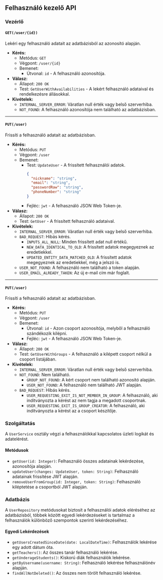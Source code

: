 ## Felhasználó kezelő API

### Vezérlő

#### `GET(/user/{id})`

Lekéri egy felhasználó adatait az adatbázisból az azonosító alapján.

- **Kérés:**
  - Metódus: `GET`
  - Végpont: `/user/{id}`
  - Bemenet:
    - Útvonal: `id` - A felhasználó azonosítója.
- **Válasz:**
  - Állapot: `200 OK`
  - Test: `GetUserWithAvailabilities` - A lekért felhasználó adataival és rendelkezésre állásokkal.
- **Kivételek:**
  - `INTERNAL_SERVER_ERROR`: Váratlan null érték vagy belső szerverhiba.
  - `NOT_FOUND`: A felhasználó azonosítója nem található az adatbázisban.

---

#### `PUT(/user)`

Frissíti a felhasználó adatait az adatbázisban.

- **Kérés:**
  - Metódus: `PUT`
  - Végpont: `/user`
  - Bemenet:
    - Test: `UpdateUser` - A frissített felhasználói adatok.
      ```json
      {
        "nickname": "string",
        "email": "string",
        "passwordRaw": "string",
        "phoneNumber": "string"
      }
      ```
    - Fejléc: `jwt` - A felhasználó JSON Web Token-je.
- **Válasz:**
  - Állapot: `200 OK`
  - Test: `GetUser` - A frissített felhasználó adataival.
- **Kivételek:**
  - `INTERNAL_SERVER_ERROR`: Váratlan null érték vagy belső szerverhiba.
  - `BAD_REQUEST`: Hibás kérés.
    - `INPUTS_ALL_NULL`: Minden frissített adat null értékű.
    - `NEW_DATA_IDENTICAL_TO_OLD`: A frissített adatok megegyeznek az eredetiekkel.
    - `UPDATED_ENTITY_DATA_MATCHED_OLD`: A frissített adatok megegyeznek az eredetiekkel, még a jelszó is.
  - `USER_NOT_FOUND`: A felhasználó nem található a token alapján.
  - `USER_EMAIL_ALREADY_TAKEN`: Az új e-mail cím már foglalt.

---

#### `PUT(/user)`

Frissíti a felhasználó adatait az adatbázisban.

- **Kérés:**
  - Metódus: `PUT`
  - Végpont: `/user`
  - Bemenet:
    - Útvonal: `id` - Azon csoport azonosítója, melyből a felhasználó szándékozik kilépni.
    - Fejléc: `jwt` - A felhasználó JSON Web Token-je.
- **Válasz:**
  - Állapot: `200 OK`
  - Test: `GetUserWithGroups` - A felhasználó a kilépett csoport nélkül a csoport listájában.
- **Kivételek:**
  - `INTERNAL_SERVER_ERROR`: Váratlan null érték vagy belső szerverhiba.
  - `NOT_FOUND`: Nem található.
    - `GROUP_NOT_FOUND`: A kért csoport nem található azonosító alapján.
    - `USER_NOT_FOUND`: A felhasználó nem található JWT alapján.
  - `BAD_REQUEST`: Hibás kérés.
    - `USER_REQUESTING_EXIT_IS_NOT_MEMBER_IN_GROUP`: A felhasználó, aki indítványozta a kérést az nem tagja a megadott csoportnak.
    - `USER_REQUESTING_EXIT_IS_GROUP_CREATOR`: A felhasználó, aki indítványozta a kérést az a csoport készítője.

### Szolgáltatás

A `UserService` osztály végzi a felhasználókkal kapcsolatos üzleti logikát és adatelérést.

#### Metódusok

- `getUser(id: Integer)`: Felhasználó összes adatainak lekérdezése, azonosítója alapján.
- `updateUser(changes: UpdateUser, token: String)`: Felhasználó adatainak frissítése JWT alapján.
- `removeUserFromGroup(id: Integer, token: String)`: Felhasználó kiléptetése a csoportból JWT alapján.

### Adatbázis

A `UserRepository` metódusokat biztosít a felhasználói adatok eléréséhez az adatbázisból, többek között egyedi lekérdezéseket is tartalmaz a felhasználók különböző szempontok szerinti lekérdezéséhez.

#### Egyedi Lekérdezések

- `getUsersCreatedSinceDate(date: LocalDateTime)`: Felhasználók lekérése egy adott dátum óta.
- `getTeachers()`: Az összes tanár felhasználó lekérése.
- `getUnderageStudents()`: Kiskorú diák felhasználók lekérése.
- `getByUsername(username: String)`: Felhasználó lekérése felhasználónév alapján.
- `findAllNotDeleted()`: Az összes nem törölt felhasználó lekérése.
